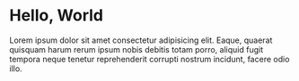 # Hello, World

Lorem ipsum dolor sit amet consectetur adipisicing elit. Eaque, quaerat quisquam harum rerum ipsum nobis debitis totam porro, aliquid fugit tempora neque tenetur reprehenderit corrupti nostrum incidunt, facere odio illo.
